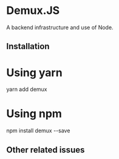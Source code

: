 # Demux.JS

A backend infrastructure and use of Node.

## Installation

# Using yarn
yarn add demux

# Using npm
npm install demux --save

## Other related issues
